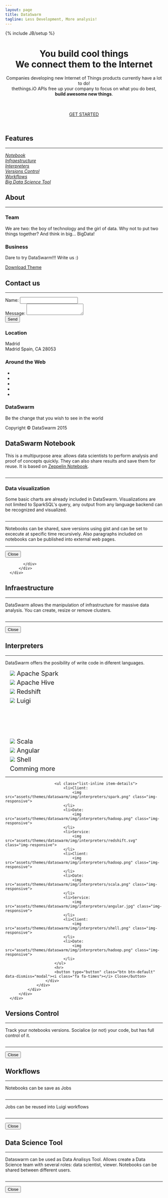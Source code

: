 ```yaml
---
layout: page
title: DataSwarm
tagline: Less Development, More analysis!
---
```

{% include JB/setup %}

<div>

  <!-- Header -->
  <header>
      <div class="container intro">
          <h1>You build cool things<br> We connect them to the Internet</h1>
    <p>Companies developing new Internet of Things products currently have a lot to do! <br> thethings.iO APIs free up your company to focus on what you do best, <br><b>build awesome new things</b>.</p>
    <br><br>
    <div class="buttons">
      <a href="https://panel.thethings.io/#/register" title="Create a Free thethings.iO account" alt="Create a Free thethings.iO account" class="btn btn-primary buttons" data-gtme-category="activation" data-gtme-action="click-header" data-gtme-tag="create-account">
        GET STARTED</a>
    </div>
      </div>
  </header>
<!-- Portfolio Grid Section -->
  <section id="portfolio">
      <div class="container">
          <div class="row">
              <div class="col-lg-12 text-center">
                  <h2>Features</h2>
                  <hr class="star-primary">
              </div>
          </div>
          <div class="row">
              <div class="col-sm-4 portfolio-item">
                  <a href="#feature1" class="portfolio-link" data-toggle="modal">
                      <div class="caption">
                          <div class="caption-content">
                              <i>Notebook</i>
                          </div>
                      </div>
                      <img src="assets/themes/dataswarm/img/features/zeppelin.png" class="img-responsive" alt="">
                  </a>
              </div>
              <div class="col-sm-4 portfolio-item">
                  <a href="#feature2" class="portfolio-link" data-toggle="modal">
                      <div class="caption">
                          <div class="caption-content">
                              <i>Infraestructure</i>
                          </div>
                      </div>
                      <img src="/assets/themes/dataswarm/img/features/cluster.png" class="img-responsive" alt="">
                  </a>
              </div>
              <div class="col-sm-4 portfolio-item">
                  <a href="#feature3" class="portfolio-link" data-toggle="modal">
                      <div class="caption">
                          <div class="caption-content">
                              <i>Interpreters</i>
                          </div>
                      </div>
                      <img src="/assets/themes/dataswarm/img/features/interpreters.png" class="img-responsive" alt="">
                  </a>
              </div>
              <div class="col-sm-4 portfolio-item">
                  <a href="#feature4" class="portfolio-link" data-toggle="modal">
                      <div class="caption">
                          <div class="caption-content">
                              <i>Versions Control</i>
                          </div>
                      </div>
                      <img src="/assets/themes/dataswarm/img/features/github1.png" class="img-responsive" alt="">
                  </a>
              </div>
              <div class="col-sm-4 portfolio-item">
                  <a href="#feature5" class="portfolio-link" data-toggle="modal">
                      <div class="caption">
                          <div class="caption-content">
                              <i>Workflows</i>
                          </div>
                      </div>
                      <img src="/assets/themes/dataswarm/img/features/luigi.png" class="img-responsive" alt="">
                  </a>
              </div>
              <div class="col-sm-4 portfolio-item">
                  <a href="#feature6" class="portfolio-link" data-toggle="modal">
                      <div class="caption">
                          <div class="caption-content">
                              <i>Big Data Science Tool</i>
                          </div>
                      </div>
                      <img src="/assets/themes/dataswarm/img/features/share.png" class="img-responsive" alt="">
                  </a>
              </div>
          </div>
      </div>
  </section>

  <!-- About Section -->
  <section class="success" id="about">
      <div class="container">
          <div class="row">
              <div class="col-lg-12 text-center">
                  <h2>About</h2>
                  <hr class="star-light">
              </div>
          </div>
          <div class="row">
              <div class="col-lg-4 col-lg-offset-2">
                  <h3>Team</h3>
                  <p>We are two: the boy of technology and the girl of data. Why not to put two things together? And think in big... BigData!</p>
              </div>
              <div class="col-lg-4">
                  <h3>Business</h3>
                  <p>Dare to try DataSwarm!!! Write us :)</p>
              </div>
              <div class="col-lg-8 col-lg-offset-2 text-center">
                  <a href="#" class="btn btn-lg btn-outline">
                      <i class="fa fa-download"></i> Download Theme
                  </a>
              </div>
          </div>
      </div>
  </section>

  <!-- Contact Section -->
  <section id="contact">
      <div class="container">
          <div class="row">
              <div class="col-lg-12 text-center">
                  <h2>Contact us</h2>
                  <hr class="star-primary">
              </div>
          </div>
          <div class="row">
              <div class="col-lg-8 col-lg-offset-2">
                <form action="https://getsimpleform.com/messages?form_api_token=9be831dbaa768d762c67b4c07b3b3bfc" method="post">
                  <div class="form-group">
                    <label for="recipient-name" class="control-label">Name:</label>
                    <input type="text" name="name" class="form-control" id="recipient-name">
                  </div>
                  <div class="form-group">
                    <label for="message-text" class="control-label">Message:</label>
                    <textarea class="form-control" id="message-text" name="message"></textarea>
                  </div>
                  <div class="form-group">
                    <label class="control-label"></label>
                    <div class="">
                      <button type="submit" class="btn btn-success" >Send <span class=""></span></button>
                    </div>
                  </div>          
                </form>
              </div>
          </div>
      </div>
  </section>

  <!-- Footer -->
  <footer class="text-center">
      <div class="footer-above">
          <div class="container">
              <div class="row">
                  <div class="footer-col col-md-4">
                      <h3>Location</h3>
                      <p>Madrid<br>Madrid Spain, CA 28053</p>
                  </div>
                  <div class="footer-col col-md-4">
                      <h3>Around the Web</h3>
                      <ul class="list-inline">
                          <li>
                              <a href="#" class="btn-social btn-outline"><i class="fa fa-fw fa-facebook"></i></a>
                          </li>
                          <li>
                              <a href="#" class="btn-social btn-outline"><i class="fa fa-fw fa-google-plus"></i></a>
                          </li>
                          <li>
                              <a href="#" class="btn-social btn-outline"><i class="fa fa-fw fa-twitter"></i></a>
                          </li>
                          <li>
                              <a href="#" class="btn-social btn-outline"><i class="fa fa-fw fa-linkedin"></i></a>
                          </li>
                          <li>
                              <a href="#" class="btn-social btn-outline"><i class="fa fa-fw fa-dribbble"></i></a>
                          </li>
                      </ul>
                  </div>
                  <div class="footer-col col-md-4">
                      <h3>DataSwarm</h3>
                      <p>Be the change that you wish to see in the world</p>
                  </div>
              </div>
          </div>
      </div>
      <div class="footer-below">
          <div class="container">
              <div class="row">
                  <div class="col-lg-12">
                      Copyright &copy; DataSwarm 2015
                  </div>
              </div>
          </div>
      </div>
  </footer>

  <!-- Scroll to Top Button (Only visible on small and extra-small screen sizes) -->
  <div class="scroll-top page-scroll visible-xs visible-sm">
      <a class="btn btn-primary" href="#page-top">
          <i class="fa fa-chevron-up"></i>
      </a>
  </div>

  <!-- Portfolio Modals -->
  <div class="modal fade" id="feature1" role="dialog">
      <div class="modal-dialog modal-lg">
        <div class="modal-content">
            <div class="modal-header" >
              <h2>DataSwarm Notebook</h2>
            </div>
            <div class="modal-body">
              <div class="modal-body">
                  <p>This is a multipurpose area: allows data scientists to perform analysis and proof of concepts quickly. They can also share results and save them for reuse. It is based on <a target="_black" href="https://zeppelin.incubator.apache.org/">Zeppelin Notebook</a>.</p>
                  <img src="assets/themes/dataswarm/img/screenshots/notebook.png" class="img-responsive img-centered" alt="">
                  <hr>
                  <h3>Data visualization</h3>
                  <p>
                    Some basic charts are already included in DataSwarm. Visualizations are not limited to SparkSQL's query, any output from any language backend can be recognized and visualized.
                  </p>
                  <img src="assets/themes/dataswarm/img/screenshots/visualization.png" class="img-responsive img-centered" alt="">
                  <hr>
                  <p>
                    Notebooks can be shared, save versions using gist and can be set to excecute at specific time recursively. Also paragraphs included on notebooks can be published into external web pages.
                  </p>
                  <hr>
                  <button type="button" class="btn btn-default" data-dismiss="modal"><i class="fa fa-times"></i> Close</button>
              </div>
                
            </div>
          </div>
      </div>
  </div>
  <div class="portfolio-modal modal fade" id="feature2" tabindex="-1" role="dialog" aria-hidden="true">
      <div class="modal-content">
          <div class="close-modal" data-dismiss="modal">
              <div class="lr">
                  <div class="rl">
                  </div>
              </div>
          </div>
          <div class="container">
              <div class="row">
                  <div class="col-lg-8 col-lg-offset-2">
                      <div class="modal-body">
                          <h2>Infraestructure</h2>
                          <hr class="star-primary">
                          <p>DataSwarm allows the manipulation of infrastructure for massive data analysis. You can create, resize or remove clusters.</p>
                          <img src="/assets/themes/dataswarm/img/screenshots/cluster.png" class="img-responsive img-centered" alt="">
                          <hr>
                          <button type="button" class="btn btn-default" data-dismiss="modal"><i class="fa fa-times"></i> Close</button>
                      </div>
                  </div>
              </div>
          </div>
      </div>
  </div>
  <div class="portfolio-modal modal fade" id="feature3" tabindex="-1" role="dialog" aria-hidden="true">
      <div class="modal-content">
          <div class="close-modal" data-dismiss="modal">
              <div class="lr">
                  <div class="rl">
                  </div>
              </div>
          </div>
          <div class="container">
              <div class="row">
                  <div class="col-lg-8 col-lg-offset-2">
                      <div class="modal-body">
                          <h2>Interpreters</h2>
                          <hr class="star-primary">
                          <p>DataSwarm offers the posibility of write code in diferent languages.</p>
                          <!-- <div class="row">
                            <div class="col-sm-3 portfolio-item">
                              <p>Apache Spark</p>
                              <img src="assets/themes/dataswarm/img/spark.png" class="img-responsive">
                            </div>
                            <div class="col-sm-3 portfolio-item">
                              <p>Apache Hive</p>
                              <img src="assets/themes/dataswarm/img/hadoop.png" class="img-responsive">
                            </div>
                            <div class="col-sm-3 portfolio-item">
                              <p>Redshift</p>
                              <img src="assets/themes/dataswarm/img/redshift.svg" class="img-responsive">
                            </div>
                            <div class="col-sm-3 portfolio-item">
                              <p>Luigi</p>
                              <img src="assets/themes/dataswarm/img/hadoop.png" class="img-responsive">
                            </div>
                            <div class="col-sm-3 portfolio-item">
                              <p>Scala</p>
                              <img src="assets/themes/dataswarm/img/scala.png" class="img-responsive">
                            </div>
                            <div class="col-sm-3 portfolio-item">
                              <p>Angular</p>
                              <img src="assets/themes/dataswarm/img/angular.jpg" class="img-responsive">
                            </div>
                            <div class="col-sm-3 portfolio-item">
                              <p>Shell</p>
                              <img src="assets/themes/dataswarm/img/shell.png" class="img-responsive">
                            </div>
                            <div class="col-sm-3 portfolio-item">
                              <p>Infraestructure</p>
                              <img src="assets/themes/dataswarm/img/hadoop.png" class="img-responsive">
                            </div>
                          </div> -->
                          <div class="col-md-6">
        <ul style="list-style-type: none;padding-left:10px;" >
          <li style="font-size:20px; margin: 5px;"><img class="glyphicon" src="assets/themes/dataswarm/img/interpreters/spark.png"/> Apache Spark</li>
          <li style="font-size:20px; margin: 5px;"><img class="glyphicon" src="assets/themes/dataswarm/img/interpreters/hadoop.png"/> Apache Hive</li>
          <li style="font-size:20px; margin: 5px;"><img class="glyphicon" src="assets/themes/dataswarm/img/interpreters/redshift.svg" /></span> Redshift</li>
          <li style="font-size:20px; margin: 5px;"><img class="glyphicon" src="assets/themes/dataswarm/img/interpreters/luigi.png" /></span> Luigi</li>
        </ul>
      </div>
      <div class="col-md-6" style="margin-top: 75px;">
        </br>
        <ul style="list-style-type: none;padding-left:10px;" >
          <li style="font-size:20px; margin: 5px;"><img class="glyphicon" src="assets/themes/dataswarm/img/interpreters/scala.png" /></span> Scala</li>
          <li style="font-size:20px; margin: 5px;"><img class="glyphicon" src="assets/themes/dataswarm/img/interpreters/angular.jpg" /></span> Angular</li>
          <li style="font-size:20px; margin: 5px;"><img class="glyphicon" src="assets/themes/dataswarm/img/interpreters/shell.png" /></span> Shell</li>
          <li style="font-size:20px; margin: 5px;"></span> Comming more</li>
        </ul>
      </div>    
      <hr>

                          <ul class="list-inline item-details">
                              <li>Client:
                                  <img src="assets/themes/dataswarm/img/interpreters/spark.png" class="img-responsive">
                              </li>
                              <li>Date:
                                  <img src="assets/themes/dataswarm/img/interpreters/hadoop.png" class="img-responsive">
                              </li>
                              <li>Service:
                                  <img src="assets/themes/dataswarm/img/interpreters/redshift.svg" class="img-responsive">
                              </li>
                              <li>Client:
                                  <img src="assets/themes/dataswarm/img/interpreters/hadoop.png" class="img-responsive">
                              </li>
                              <li>Date:
                                  <img src="assets/themes/dataswarm/img/interpreters/scala.png" class="img-responsive">
                              </li>
                              <li>Service:
                                  <img src="assets/themes/dataswarm/img/interpreters/angular.jpg" class="img-responsive">
                              </li>
                              <li>Client:
                                  <img src="assets/themes/dataswarm/img/interpreters/shell.png" class="img-responsive">
                              </li>
                              <li>Date:
                                  <img src="assets/themes/dataswarm/img/interpreters/hadoop.png" class="img-responsive">
                              </li>
                          </ul>
                          <hr>
                          <button type="button" class="btn btn-default" data-dismiss="modal"><i class="fa fa-times"></i> Close</button>
                      </div>
                  </div>
              </div>
          </div>
      </div>
  </div>
  <div class="portfolio-modal modal fade" id="feature4" tabindex="-1" role="dialog" aria-hidden="true">
      <div class="modal-content">
          <div class="close-modal" data-dismiss="modal">
              <div class="lr">
                  <div class="rl">
                  </div>
              </div>
          </div>
          <div class="container">
              <div class="row">
                  <div class="col-lg-8 col-lg-offset-2">
                      <div class="modal-body">
                          <h2>Versions Control</h2>
                          <hr class="star-primary">
                          <p>Track your notebooks versions. Socialice (or not) your code, but has full control of it.</p>
                          <img src="/assets/themes/dataswarm/img/screenshots/gist.png" class="img-responsive img-centered" alt="">
                          <hr>
                          <button type="button" class="btn btn-default" data-dismiss="modal"><i class="fa fa-times"></i> Close</button>
                      </div>
                  </div>
              </div>
          </div>
      </div>
  </div>
  <div class="portfolio-modal modal fade" id="feature5" tabindex="-1" role="dialog" aria-hidden="true">
      <div class="modal-content">
          <div class="close-modal" data-dismiss="modal">
              <div class="lr">
                  <div class="rl">
                  </div>
              </div>
          </div>
          <div class="container">
              <div class="row">
                  <div class="col-lg-8 col-lg-offset-2">
                      <div class="modal-body">
                          <h2>Workflows</h2>
                          <hr class="star-primary">
                          <p>Notebooks can be save as Jobs</p>
                          <img src="/assets/themes/dataswarm/img/screenshots/notebook.png" class="img-responsive img-centered" alt="">
                          <hr>
                          <p>Jobs can be reused into Luigi workflows</p>
                          <img src="/assets/themes/dataswarm/img/screenshots/notebook.png" class="img-responsive img-centered" alt="">
                          <hr>
                          <button type="button" class="btn btn-default" data-dismiss="modal"><i class="fa fa-times"></i> Close</button>
                      </div>
                  </div>
              </div>
          </div>
      </div>
  </div>
  <div class="portfolio-modal modal fade" id="feature6" tabindex="-1" role="dialog" aria-hidden="true">
      <div class="modal-content">
          <div class="close-modal" data-dismiss="modal">
              <div class="lr">
                  <div class="rl">
                  </div>
              </div>
          </div>
          <div class="container">
              <div class="row">
                  <div class="col-lg-8 col-lg-offset-2">
                      <div class="modal-body">
                          <h2>Data Science Tool</h2>
                          <hr class="star-primary">
                          <p>Dataswarm can be used as Data Analisys Tool. Allows create a Data Science team with several roles: data scientist, viewer. Notebooks can be shared between different users. </p>
                          <img src="/assets/themes/dataswarm/img/screenshots/shared.png" class="img-responsive img-centered" alt="">
                          <hr>
                          <button type="button" class="btn btn-default" data-dismiss="modal"><i class="fa fa-times"></i> Close</button>
                      </div>
                  </div>
              </div>
          </div>
      </div>
  </div>
</div>

